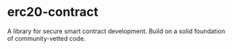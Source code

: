# erc20-contract
A library for secure smart contract development. Build on a solid foundation of community-vetted code.
